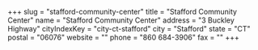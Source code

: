 +++
slug = "stafford-community-center"
title = "Stafford Community Center"
name = "Stafford Community Center"
address = "3 Buckley Highway"
cityIndexKey = "city-ct-stafford"
city = "Stafford"
state = "CT"
postal = "06076"
website = ""
phone = "860 684-3906"
fax = ""
+++
